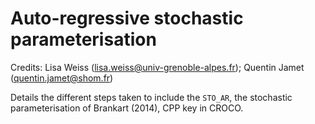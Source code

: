 # Auto-regressive stochastic parameterisation

Credits: Lisa Weiss (lisa.weiss@univ-grenoble-alpes.fr); Quentin Jamet (quentin.jamet@shom.fr)

Details the different steps taken to include the ```STO_AR```, the stochastic parameterisation of Brankart (2014), CPP key in CROCO.


